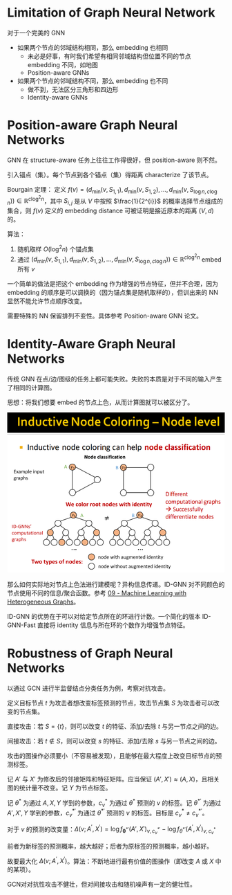 # Limitation of Graph Neural Network

对于一个完美的 GNN
* 如果两个节点的邻域结构相同，那么 embedding 也相同
	* 未必是好事，有时我们希望有相同邻域结构但位置不同的节点 embedding 不同，如地图
	* Position-aware GNNs
* 如果两个节点的邻域结构不同，那么 embedding 也不同
	* 做不到，无法区分三角形和四边形
	* Identity-aware GNNs

# Position-aware Graph Neural Networks

GNN 在 structure-aware 任务上往往工作得很好，但 position-aware 则不然。

引入锚点（集）。每个节点到各个锚点（集）得距离 characterize 了该节点。

Bourgain 定理：
定义 $f(v)=\left(d_{\text{min}}\big(v,S_{1,1}\big),d_{\text{min}}\big(v,S_{1,2}\big),...,d_{\text{min}}\big(v,S_{\log n,c\log n}\big)\right)\in\mathbb{R}^{c\log^2n}$，其中 $S_{i,j}$ 是从 $V$ 中按照 $\frac{1}{2^{i}}$ 的概率选择节点组成的集合，则 $f(v)$ 定义的 embedding distance 可被证明是接近原本的距离 $(V,d)$ 的。

算法：
1. 随机取样 $O(\log^2 n)$ 个锚点集
2. 通过 $\left(d_{\text{min}}\big(v,S_{1,1}\big),d_{\text{min}}\big(v,S_{1,2}\big),...,d_{\text{min}}\big(v,S_{\log n,c\log n}\big)\right)\in\mathbb{R}^{c\log^2n}$ embed 所有 $v$

一个简单的做法是把这个 embedding 作为增强的节点特征，但并不合理，因为 embedding 的顺序是可以调换的（因为锚点集是随机取样的），但训出来的 NN 显然不能允许节点顺序改变。

需要特殊的 NN 保留排列不变性。具体参考 Position-aware GNN 论文。 

# Identity-Aware Graph Neural Networks

传统 GNN 在点/边/图级的任务上都可能失败。失败的本质是对于不同的输入产生了相同的计算图。

思想：将我们想要 embed 的节点上色，从而计算图就可以被区分了。

![](assets/Pasted%20image%2020230331145523.png)

那么如何实际地对节点上色法进行建模呢？异构信息传递。ID-GNN 对不同颜色的节点使用不同的信息/聚合函数。参考 [09 - Machine Learning with Heterogeneous Graphs](09%20-%20Machine%20Learning%20with%20Heterogeneous%20Graphs.md)。



ID-GNN 的优势在于可以对给定节点所在的环进行计数。一个简化的版本 ID-GNN-Fast 直接将 identity 信息与所在环的个数作为增强节点特征。

# Robustness of Graph Neural Networks

以通过 GCN 进行半监督结点分类任务为例，考察对抗攻击。

定义目标节点 $t$ 为攻击者想改变标签预测的节点，攻击节点集 $S$ 为攻击者可以改变的节点集。

直接攻击：若 $S=\{t\}$，则可以改变 $t$ 的特征、添加/去除 $t$ 与另一节点之间的边。

间接攻击：若 $t \notin S$，则可以改变 $s$ 的特征、添加/去除 $s$ 与另一节点之间的边。

攻击的图操作必须要小（不容易被发现），且能够在最大程度上改变目标节点的预测标签。

记  $A'$ 与 $X'$ 为修改后的邻接矩阵和特征矩阵。应当保证 $(A', X')\approx(A,X)$，且相关图的统计量不改变。记 $Y$ 为节点标签。

记 $\theta^*$ 为通过 $A,X,Y$ 学到的参数，$c_v^\ast$ 为通过 $\theta^\ast$ 预测的 $v$ 的标签。记 $\theta^{\ast\prime}$ 为通过 $A',X',Y$ 学到的参数，$c_v^{\ast\prime}$ 为通过 $\theta^{*'}$ 预测的 $v$ 的标签。目标是 $c_v^\ast\neq c_v^{\ast\prime}$。

对于 $v$ 的预测的改变量：$\Delta (v; A^\prime, X^\prime)=\log f_{\boldsymbol{\theta}^{\ast\prime}}({A}',{X}')_{v, c_{v}^{\ast\prime}}-\log f_ {{{\theta}^{*\prime}} }{({A}^{\prime},{X}^{\prime})}_{v, c_{v}^{\ast}}$

前者为新标签的预测概率，越大越好；后者为原标签的预测概率，越小越好。

故要最大化 $\Delta (v; A^\prime, X^\prime)$。算法：不断地进行最有价值的图操作（即改变 $A$ 或 $X$ 中的某项）。

GCN对对抗性攻击不健壮，但对间接攻击和随机噪声有一定的健壮性。
